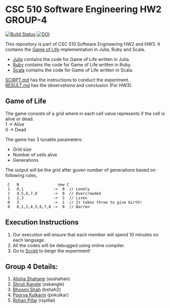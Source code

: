 # CSC 510 Software Engineering HW2 GROUP-4

[![Build Status](https://travis-ci.com/bhoomi2807/NCSU_CSC-510_SE_HW2_GROUP-4.svg?branch=master)](https://travis-ci.com/bhoomi2807/NCSU_CSC-510_SE_HW2_GROUP-4) <a href="https://doi.org/10.5281/zenodo.3995130"><img src="https://zenodo.org/badge/DOI/10.5281/zenodo.3995130.svg" alt="DOI"></a>

This repository is part of CSC 510 Software Engineering HW2 and HW3. It contains the [Game of Life](https://en.wikipedia.org/wiki/Conway%27s_Game_of_Life) implementation in Julia, Ruby and Scala.

- [Julia](https://github.com/bhoomi2807/NCSU_CSC-510_SE_HW2_GROUP-4/tree/master/Julia) contains the code for Game of Life written in Julia.
- [Ruby](https://github.com/bhoomi2807/NCSU_CSC-510_SE_HW2_GROUP-4/tree/master/Ruby) contains the code for Game of Life written in Ruby.
- [Scala](https://github.com/bhoomi2807/NCSU_CSC-510_SE_HW2_GROUP-4/tree/master/Scala) contains the code for Game of Life written in Scala.

[SCIRPT.md](https://github.com/bhoomi2807/NCSU_CSC-510_SE_HW2_GROUP-4/blob/master/Script.md) has the instructions to conduct the experiment.<br>
[RESULT.md](https://github.com/bhoomi2807/NCSU_CSC-510_SE_HW2_GROUP-4/blob/master/RESULTS.md) has the observations and conclusion (For HW3).

## Game of Life
The game consists of a grid where in each cell value represents if the cell is alive or dead.
<br>
1 -> Alive
<br>
0 -> Dead

The game has 3 tunable parameters:
  - Grid size
  - Number of cells alive
  - Generations
  
The output will be the grid after guven number of generations based on following rules,

     C   N                 new C
     1   0,1             ->  0  // Lonely
     1   4,5,6,7,8       ->  0  // Overcrowded
     1   2,3             ->  1  // Lives
     0   3               ->  1  // It takes three to give birth!
     0   0,1,2,4,5,6,7,8 ->  0  // Barren

## Execution Instructions
1. Our execution will ensure that each member will spend 10 minutes on each language.
2. All the codes will be debugged using online compiler.
3. Go to [Script](https://github.com/bhoomi2807/NCSU_CSC-510_SE_HW2_GROUP-4/tree/master/Script.md) to beign the experiment!


## Group 4 Details:
1. [Alisha Shahane](mailto:asshahan@ncsu.edu) (asshahan)<br>
2. [Shruti Kangle](mailto:sskangle@ncsu.edu) (sskangle)<br>
3. [Bhoomi Shah](mailto:bshah2@ncsu.edu) (bshah2)<br>
4. [Poorva Kulkarni](mailto:pnkulkar@ncsu.edu) (pnkulkar)<br>
5. [Rohan Pillai](mailto:rspillai@ncsu.edu) (rspillai)<br>
